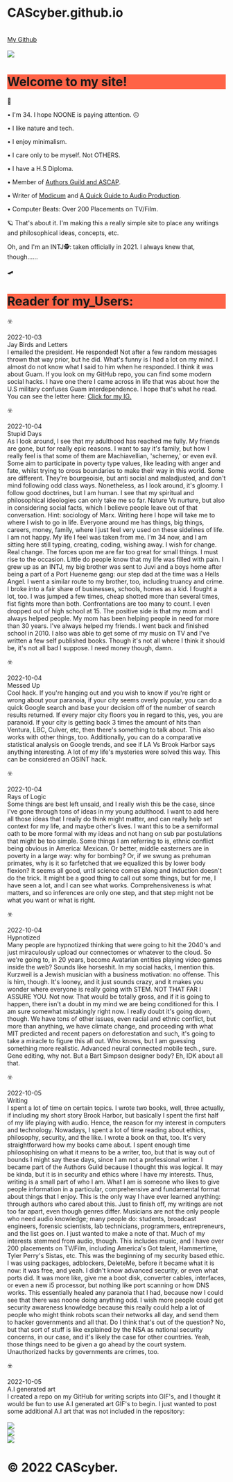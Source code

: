 # CAScyber.github.io

<a href="http://www.google.com" target="_blank"></a> <br>
<a href="http://www.whitehouse.gov"></a>
<a href="http://www.nsa.gov"></a>
<a href="http://www.cia.gov"></a>
<a href="https://github.com/CAScyber/CAScyber.github.io" target="_blank">My Github</a>
<br>
<br>
<img src="https://f004.backblazeb2.com/file/Haks123/Images/DSC01112.JPG">
<br>
<h1 style="background-color:Tomato;">Welcome to my site!</h1>🛴

• I'm 34. I hope NOONE is paying attention. 😐

• I like nature and tech.

• I enjoy minimalism.

• I care only to be myself. Not OTHERS.

• I have a H.S Diploma.

• Member of <a href="https://www.linkedin.com/mwlite/in/jgtoves">Authors Guild and ASCAP</a>.

• Writer of <a href="https://www.amazon.com/Jeffrey-Toves-ebook/dp/B09PH5MLNW/ref=mp_s_a_1_8?crid=1K0WMFY238UHX&keywords=modicum+toves&qid=1655598646&sprefix=modicum+toves%2Caps%2C548&sr=8-8">Modicum</a> and <a href="https://www.amazon.com/gp/product/B0B5ZF3SP2/ref=dbs_a_def_awm_bibl_vppi_i1">A Quick Guide to Audio Production</a>.

• Computer Beats: Over 200 Placements on TV/Film.

🪐 That's about it. I'm making this a really simple site to place any
writings and philosophical ideas, concepts, etc.

Oh, and I'm an INTJ🕵️: taken officially in 2021. I always knew that, though......

🛹

<H1 style="background-color:Tomato;">Reader for my_Users:</H1>

☣️

<time>2022-10-03</time><br>Jay Birds and Letters<br>
I emailed the president. He responded! Not after a few random messages thrown that way prior, but he did. What's funny is I had a lot on my mind. I almost do not know what I said to him when he responded. I think it was about Guam. If you look on my GitHub repo, you can find some modern social hacks. I have one there I came across in life that was about how the U.S military confuses Guam interdependence. I hope that's what he read. You can see the letter here: <a href="https://www.instagram.com/jgtoves" target="_blank">Click for my IG.<a/>

☣️

<time>2022-10-04</time><br>Stupid Days<br>
As I look around, I see that my adulthood has reached me fully. My friends are gone, but for really epic reasons. I want to say it's family, but how I really feel is that some of them are Machiavellian, 'schemey,' or even evil. Some aim to participate in poverty type values, like leading with anger and fate, whilst trying to cross boundaries to make their way in this world. Some are different. They're bourgeoisie, but anti social and maladjusted, and don't mind following odd class ways. Nonetheless, as I look around, it's gloomy. I follow good doctrines, but I am human. I see that my spiritual and philosophical ideologies can only take me so far. Nature Vs nurture, but also in considering social facts, which I believe people leave out of that conversation. Hint: sociology of Marx. Writing here I hope will take me to where I wish to go in life. Everyone around me has things, big things, careers, money, family, where I just feel very used on these sidelines of life. I am not happy. My life I feel was taken from me. I'm 34 now, and I am sitting here still typing, creating, coding, wishing away. I wish for change. Real change. The forces upon me are far too great for small things. I must rise to the occasion. Little do people know that my life was filled with pain. I grew up as an INTJ, my big brother was sent to Juvi and a boys home after being a part of a Port Hueneme gang: our step dad at the time was a Hells Angel. I went a similar route to my brother, too, including truancy and crime. I broke into a fair share of businesses, schools, homes as a kid. I fought a lot, too. I was jumped a few times, cheap shotted more than several times, fist fights more than both. Confrontations are too many to count. I even dropped out of high school at 15.  The positive side is that my mom and I always helped people. My mom has been helping people in need for more than 30 years. I've always helped my friends. I went back and finished school in 2010. I also was able to get some of my music on TV and I've written a few self published books. Though it's not all where I think it should be, it's not all bad I suppose. I need money though, damn.  

☣️

<time>2022-10-04</time><br>Messed Up<br>
Cool hack. If you're hanging out and you wish to know if you're right or wrong about your paranoia, if your city seems overly popular, you can do a quick Google search and base your decision off of the number of search results returned. If every major city floors you in regard to this, yes, you are paranoid. If your city is getting back 3 times the amount of hits than Ventura, LBC, Culver, etc, then there's something to talk about. This also works with other things, too. Additionally, you can do a comparative statistical analysis on Google trends, and see if LA Vs Brook Harbor says anything interesting. A lot of my life's mysteries were solved this way. This can be considered an OSINT hack.

☣️

<time>2022-10-04</time><br>Rays of Logic<br>
Some things are best left unsaid, and I really wish this be the case, since I've gone through tons of ideas in my young adulthood. I want to add here all those ideas that I really do think might matter, and can really help set context for my life, and maybe other's lives. I want this to be a semiformal oath to be more formal with my ideas and not hang on sub par postulations that might be too simple. Some things I am referring to is, ethnic conflict being obvious in America: Mexican. Or better, middle easterners are in poverty in a large way: why for bombing? Or, if we swung as prehuman primates, why is it so farfetched that we equalized this by lower body flexion? It seems all good, until science comes along and induction doesn't do the trick. It might be a good thing to call out some things, but for me, I have seen a lot, and I can see what works. Comprehensiveness is what matters, and so inferences are only one step, and that step might not be what you want or what is right.

☣️

<time>2022-10-04</time><br>Hypnotized<br>
Many people are hypnotized thinking that were going to hit the 2040's and just miraculously upload our connectomes or whatever to the cloud. So we're going to, in 20 years, become Avatarian entities playing video games inside the web? Sounds like horseshit. In my social hacks, I mention this. Kurzweil is a Jewish musician with a business motivation: no offense. This is him, though. It's looney, and it just sounds crazy, and it makes you wonder where everyone is really going with STEM. NOT THAT FAR I ASSURE YOU. Not now. That would be totally gross, and if it is going to happen, there isn't a doubt in my mind we are being conditioned for this. I am sure somewhat mistakingly right now. I really doubt it's going down, though. We have tons of other issues, even racial and ethnic conflict, but more than anything, we have climate change, and proceeding with what MIT predicted and recent papers on deforestation and such, it's going to take a miracle to figure this all out. Who knows, but I am guessing something more realistic. Advanced neural connected mobile tech., sure. Gene editing, why not. But a Bart Simpson designer body? Eh, IDK about all that.

☣️

<time>2022-10-05</time><br>Writing<br>
I spent a lot of time on certain topics. I wrote two books, well, three actually, if including my short story Brook Harbor, but basically I spent the first half of my life playing with audio. Hence, the reason for my interest in computers and technology. Nowadays, I spent a lot of time reading about ethics, philosophy, security, and the like. I wrote a book on that, too. It's very straightforward how my books came about. I spent enough time philosophising on what it means to be a writer, too, but that is way out of bounds I might say these days, since I am not a professional writer. I became part of the Authors Guild because I thought this was logical. It may be kinda, but it is in security and ethics where I have my interests. Thus, writing is a small part of who I am. What I am is someone who likes to give people information in a particular, comprehensive and fundamental format about things that I enjoy. This is the only way I have ever learned anything: through authors who cared about this. Just to finish off, my writings are not too far apart, even though genres differ. Musicians are not the only people who need audio knowledge; many people do: students, broadcast engineers, forensic scientists, lab technicians, programmers, entrepreneurs, and the list goes on. I just wanted to make a note of that. Much of my interests stemmed from audio, though. This includes music, and I have over 200 placements on TV/Film, including America's Got talent, Hammertime, Tyler Perry's Sistas, etc. This was the beginning of my security based ethic. I was using packages, adblockers, DeleteMe, before it became what it is now: it was free, and yeah. I didn't know advanced security, or even what ports did. It was more like, give me a boot disk, converter cables, interfaces, or even a new i5 processor, but nothing like port scanning or how DNS works. This essentially healed any paranoia that I had, because now I could see that there was noone doing anything odd. I wish more people could get security awareness knowledge because this really could help a lot of people who might think robots scan their networks all day, and send them to hacker governments and all that. Do I think that's out of the question? No, but that sort of stuff is like explained by the NSA as national security concerns, in our case, and it's likely the case for other countries. Yeah, those things need to be given a go ahead by the court system. Unauthorized hacks by governments are crimes, too.

 ☣️

<time>2022-10-05</time><br>A.I generated art<br>
I created a repo on my GitHub for writing scripts into GIF's, and I thought it would be fun to use A.I generated art GIF's to begin. I just wanted to post some additional A.I art that was not included in the repository:
<br>
<br>
<img src="https://f004.backblazeb2.com/b2api/v1/b2_download_file_by_id?fileId=4_ze04938f492835fad82330b11_f1163bdafe6b747cc_d20221005_m111449_c004_v0402000_t0026_u01664968489850" />
<br>
<img src="https://f004.backblazeb2.com/b2api/v1/b2_download_file_by_id?fileId=4_ze04938f492835fad82330b11_f1077d0b19c0be84a_d20221005_m111447_c004_v0402001_t0033_u01664968487950" />
<br>
<img src="https://f004.backblazeb2.com/b2api/v1/b2_download_file_by_id?fileId=4_ze04938f492835fad82330b11_f108e3ef16dbdf355_d20221005_m111507_c004_v0402007_t0033_u01664968507317" />
<br>
# © 2022 CAScyber.
